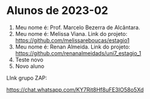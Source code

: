 # Alunos de 2023-02

1. Meu nome é: Prof. Marcelo Bezerra de Alcântara.
2. Meu nome é: Melissa Viana. Link do projeto: https://github.com/melissareboucas/estagio1
3. Meu nome é: Renan Almeida. Link do projeto: https://github.com/renanalmeidads/uni7_estagio_1
4. Teste novo
4. Novo aluno



LInk grupo ZAP:

https://chat.whatsapp.com/KY7Rit8Hf8uFE3IO58o5Xd
